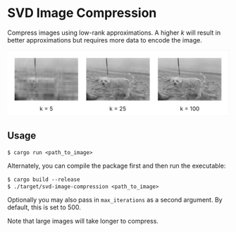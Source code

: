 # SVD Image Compression

Compress images using low-rank approximations. A higher *k* will result in better approximations but requires more data to encode the image.

![image](svd-demo.png)

## Usage

```
$ cargo run <path_to_image>
```

Alternately, you can compile the package first and then run the executable:

```
$ cargo build --release
$ ./target/svd-image-compression <path_to_image>
```

Optionally you may also pass in `max_iterations` as a second argument. By default, this is set to 500.

Note that large images will take longer to compress.
